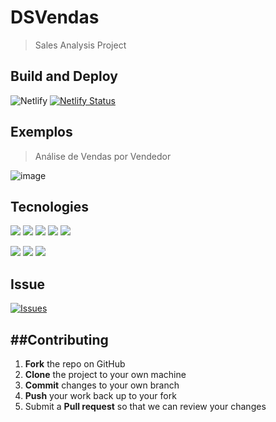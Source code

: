 # DSVendas
>Sales Analysis Project


## Build and Deploy

![Netlify](https://img.shields.io/netlify/f1820a7f-77bd-49c8-86cf-76ec43d6f704)
[![Netlify Status](https://api.netlify.com/api/v1/badges/f1820a7f-77bd-49c8-86cf-76ec43d6f704/deploy-status)](https://app.netlify.com/sites/felipepacheco-dsvendas/deploys)

## Exemplos
>Análise de Vendas por Vendedor

![image](https://user-images.githubusercontent.com/18306550/117514310-6f722a80-af8b-11eb-800d-592ed80a94f7.png)

## Tecnologies
![](https://img.shields.io/badge/Frontend-HTML-%23ec6231)
![](https://img.shields.io/badge/Frontend-CSS-%23264de4)
![](https://img.shields.io/badge/Frontend-JavaScript-%23f0db4f)
![](https://img.shields.io/badge/Frontend-React-%2361dbfb)
![](https://img.shields.io/badge/Frontend-ApexChart-%23008ffb)

![](https://img.shields.io/badge/Backend-JAVA-%23f89820)
![](https://img.shields.io/badge/Backend-Spring%20Boot-%236bb536)
![](https://img.shields.io/badge/Backend-JPA-%235382a1)

## Issue
[![Issues](https://img.shields.io/github/issues/pachecodt/projeto-sds3.svg?style=flat-square)](https://github.com/pachecodt/projeto-sds3/issues)

##Contributing
------------

 1. **Fork** the repo on GitHub
 2. **Clone** the project to your own machine
 3. **Commit** changes to your own branch
 4. **Push** your work back up to your fork
 5. Submit a **Pull request** so that we can review your changes
